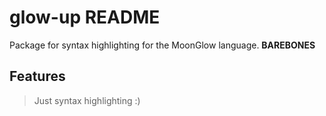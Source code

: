 # glow-up README

Package for syntax highlighting for the MoonGlow language. **BAREBONES**

## Features

> Just syntax highlighting :)
